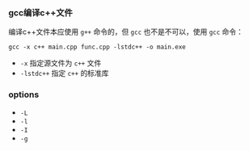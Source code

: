 ### gcc编译c++文件

编译c++文件本应使用 `g++` 命令的，但 `gcc` 也不是不可以，使用 `gcc` 命令：
``` shell
gcc -x c++ main.cpp func.cpp -lstdc++ -o main.exe
```
- `-x` 指定源文件为 `c++` 文件
- `-lstdc++` 指定 `c++` 的标准库

### options
- `-L` 
- `-l`
- `-I`
- `-g`